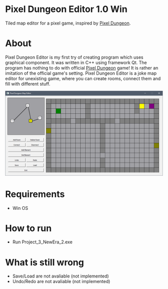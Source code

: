 # Pixel Dungeon Editor 1.0 Win
Tiled map editor for a pixel game, inspired by [Pixel Dungeon](http://pixeldungeon.watabou.ru).
# About
Pixel Dungeon Editor is my first try of creating program which uses graphical component. It was written in C++ using framework Qt. 
The program has nothing to do with official [Pixel Dungeon](http://pixeldungeon.watabou.ru) game! It is rather an imitation of the official game's setting.
Pixel Dungeon Editor is a joke map editor for unexisting game, where you can create rooms, 
connect them and fill with different stuff.

![preview](https://github.com/pashok3d/Pixel_Dungeon_Editor/blob/master/preview.PNG?raw=true)
# Requirements 
- Win OS
# How to run
- Run Project_3_NewEra_2.exe
# What is still wrong
- Save/Load are not avaliable (not implemented)
- Undo/Redo are not avaliable (not implemented)
